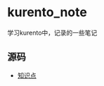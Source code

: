 # kurento_note
学习kurento中，记录的一些笔记

## 源码
- [知识点](https://github.com/63isOK/kurento_note/blob/master/kms6.9.0-srouce/README.md)
